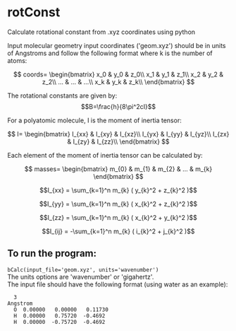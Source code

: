 # rotConst
Calculate rotational constant from .xyz coordinates using python

Input molecular geometry input coordinates ('geom.xyz') should be in units of Angstroms and follow the following format where k is the number of atoms:

  $$ 
  coords=
    \begin{bmatrix}
    x_0 & y_0 & z_0\\
    x_1 & y_1 & z_1\\
    x_2 & y_2 & z_2\\
    ... & ... & ...\\
    x_k & y_k & z_k\\
    \end{bmatrix}
  $$

The rotational constants are given by:  
$$B=\frac{h}{8\pi^2cI}$$  

For a polyatomic molecule, I is the moment of inertia tensor:

  $$ 
  I=
    \begin{bmatrix}
    I_{xx} & I_{xy} & I_{xz}\\
    I_{yx} & I_{yy} & I_{yz}\\
    I_{zx} & I_{zy} & I_{zz}\\
    \end{bmatrix}
  $$

Each element of the moment of inertia tensor can be calculated by:  

$$
    masses=
    \begin{bmatrix}
    m_{0} & m_{1} & m_{2} & ... & m_{k}
    \end{bmatrix}
$$  

$$I_{xx} = \sum_{k=1}^n m_{k} ( y_{k}^2 + z_{k}^2 )$$   

$$I_{yy} = \sum_{k=1}^n m_{k} ( x_{k}^2 + z_{k}^2 )$$  

$$I_{zz} =  \sum_{k=1}^n m_{k} ( x_{k}^2 + y_{k}^2 )$$  

$$I_{ij} = -\sum_{k=1}^n m_{k} ( i_{k}^2 + j_{k}^2 )$$  

## To run the program:
```bCalc(input_file='geom.xyz', units='wavenumber')```  
The units options are 'wavenumber' or 'gigahertz'.  
The input file should have the following format (using water as an example):  
```
  3
Angstrom
  O  0.00000   0.00000   0.11730
  H  0.00000   0.75720  -0.4692
  H  0.00000  -0.75720  -0.4692
```

